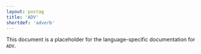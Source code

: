 ```yaml
---
layout: postag
title: 'ADV'
shortdef: 'adverb'
---
```


This document is a placeholder for the language-specific documentation
for `ADV`.
